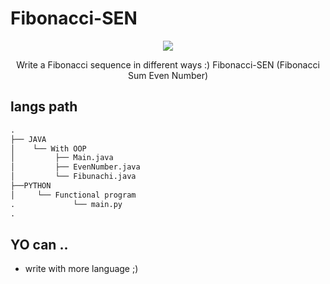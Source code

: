 # Fibonacci-SEN

<div align="center" width="50">
<img src="https://th.bing.com/th/id/OIP.d5ek7KZm9MZg52k1Be4YAwHaE7?pid=ImgDet&rs=1">
  <p>Write a Fibonacci sequence in different ways :) Fibonacci-SEN (Fibonacci Sum Even Number)</p>
  </div>

## langs path
```python
.
├── JAVA
│    └── With OOP
│         ├── Main.java
│         ├── EvenNumber.java
│         └── Fibunachi.java
├──PYTHON
│     └── Functional program
.             └── main.py
.

```

## YO can ..

- write with more language ;)
